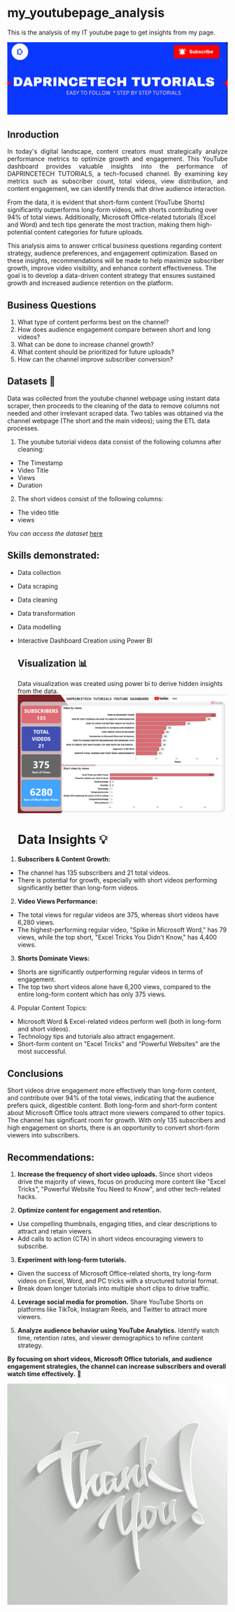# my_youtubepage_analysis
This is the analysis of my IT youtube page to get insights from my page.

![](Intro_video.png)

## Inroduction

<p align="justify">In today's digital landscape, content creators must strategically analyze performance metrics to optimize growth and engagement. This YouTube dashboard provides valuable insights into the performance of DAPRINCETECH TUTORIALS, a tech-focused channel. By examining key metrics such as subscriber count, total videos, view distribution, and content engagement, we can identify trends that drive audience interaction.

From the data, it is evident that short-form content (YouTube Shorts) significantly outperforms long-form videos, with shorts contributing over 94% of total views. Additionally, Microsoft Office-related tutorials (Excel and Word) and tech tips generate the most traction, making them high-potential content categories for future uploads.

This analysis aims to answer critical business questions regarding content strategy, audience preferences, and engagement optimization. Based on these insights, recommendations will be made to help maximize subscriber growth, improve video visibility, and enhance content effectiveness. The goal is to develop a data-driven content strategy that ensures sustained growth and increased audience retention on the platform.</p>

## Business Questions
1. What type of content performs best on the channel?
2. How does audience engagement compare between short and long videos?
3. What can be done to increase channel growth?
4. What content should be prioritized for future uploads?
5. How can the channel improve subscriber conversion?

## Datasets 📑
Data was collected from the youtube channel webpage using instant data scraper, then proceeds to the cleaning of the data to remove columns not needed and other irrelevant scraped data. Two tables was obtained via the channel webpage (The short and the main videos); using the ETL data processes. 

1. The youtube tutorial videos data consist of the following columns after cleaning:
- The Timestamp
- Video Title
- Views
- Duration

2. The short videos consist of the following columns:
- The video title
- views

*You can access the dataset* [here](https://github.com/Isaiah-99/my_youtubepage_analysis/blob/main/My_Youtubepage_combined.xlsx)

## Skills demonstrated:
- Data collection
- Data scraping
- Data cleaning
- Data transformation
- Data modelling
- Interactive Dashboard Creation using Power BI

  ## Visualization 📊
  
  Data visualization was created using power bi to derive hidden insights from the data.
  ![](PowerBI_dashboard.png)

  # Data Insights 💡

1. **Subscribers & Content Growth:**
- The channel has 135 subscribers and 21 total videos.
- There is potential for growth, especially with short videos performing significantly better than long-form videos.

2. **Video Views Performance:**
- The total views for regular videos are 375, whereas short videos have 6,280 views.
- The highest-performing regular video, "Spike in Microsoft Word," has 79 views, while the top short, "Excel Tricks You Didn't Know," has 4,400 views.

3. **Shorts Dominate Views:**
- Shorts are significantly outperforming regular videos in terms of engagement.
- The top two short videos alone have 6,200 views, compared to the entire long-form content which has only 375 views.

4. Popular Content Topics:
- Microsoft Word & Excel-related videos perform well (both in long-form and short videos).
- Technology tips and tutorials also attract engagement.
- Short-form content on "Excel Tricks" and "Powerful Websites" are the most successful.


## Conclusions
Short videos drive engagement more effectively than long-form content, and contribute over 94% of the total views, indicating that the audience prefers quick, digestible content.
Both long-form and short-form content about Microsoft Office tools attract more viewers compared to other topics. The channel has significant room for growth. 
With only 135 subscribers and high engagement on shorts, there is an opportunity to convert short-form viewers into subscribers.

## Recommendations:

1. **Increase the frequency of short video uploads.**
Since short videos drive the majority of views, focus on producing more content like "Excel Tricks", "Powerful Website You Need to Know", and other tech-related hacks.

2. **Optimize content for engagement and retention.**
- Use compelling thumbnails, engaging titles, and clear descriptions to attract and retain viewers.
- Add calls to action (CTA) in short videos encouraging viewers to subscribe.

3. **Experiment with long-form tutorials.**
- Given the success of Microsoft Office-related shorts, try long-form videos on Excel, Word, and PC tricks with a structured tutorial format.
- Break down longer tutorials into multiple short clips to drive traffic.

4. **Leverage social media for promotion.**
Share YouTube Shorts on platforms like TikTok, Instagram Reels, and Twitter to attract more viewers.

5. **Analyze audience behavior using YouTube Analytics.**
Identify watch time, retention rates, and viewer demographics to refine content strategy.


**By focusing on short videos, Microsoft Office tutorials, and audience engagement strategies, the channel can increase subscribers and overall watch time effectively.** 🚀

![](Thank_you.jpg)

